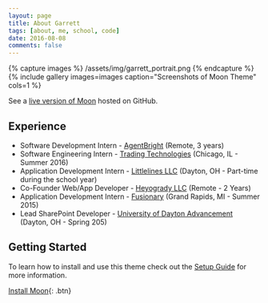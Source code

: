 ```yaml
---
layout: page
title: About Garrett
tags: [about, me, school, code]
date: 2016-08-08
comments: false
---
```

{% capture images %}
   /assets/img/garrett_portrait.png
{% endcapture %}
{% include gallery images=images caption="Screenshots of Moon Theme" cols=1 %}

See a [live version of Moon](http://taylantatli.github.io/Moon) hosted on GitHub.

## Experience
* Software Development Intern - [AgentBright](http://agentbright.com) (Remote, 3 years)
* Software Engineering Intern - [Trading Technologies](http://tradingtechnologies.com) (Chicago, IL - Summer 2016)
* Application Development Intern - [Littlelines LLC](http://littlelines.com) (Dayton, OH - Part-time during the school year)
* Co-Founder Web/App Developer - [Heyogrady LLC](http://heyogrady.com) (Remote - 2 Years)
* Application Development Intern - [Fusionary](http://fusionary.com) (Grand Rapids, MI - Summer 2015)
* Lead SharePoint Developer - [University of Dayton Advancement](https://www.udayton.edu/advancement/) (Dayton, OH - Spring 205)

## Getting Started

To learn how to install and use this theme check out the [Setup Guide](http://taylantatli.me/Moon/moon-theme/) for more information.
      
[Install Moon](https://github.com/TaylanTatli/Moon){: .btn}
